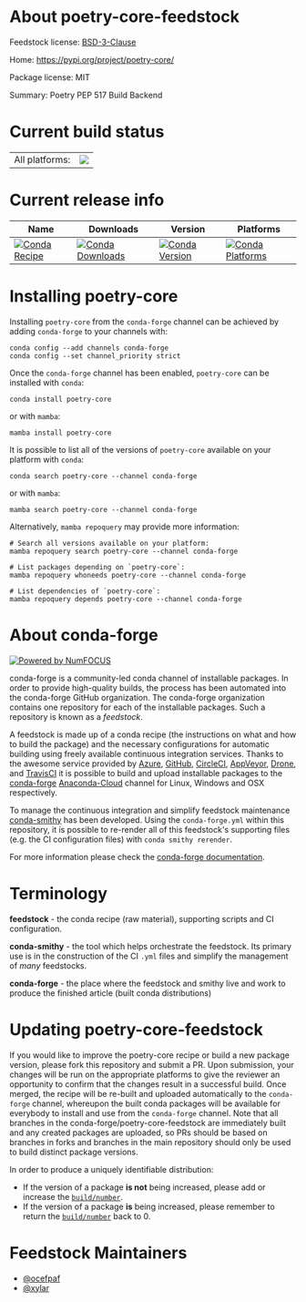About poetry-core-feedstock
===========================

Feedstock license: [BSD-3-Clause](https://github.com/conda-forge/poetry-core-feedstock/blob/main/LICENSE.txt)

Home: https://pypi.org/project/poetry-core/

Package license: MIT

Summary: Poetry PEP 517 Build Backend

Current build status
====================


<table><tr><td>All platforms:</td>
    <td>
      <a href="https://dev.azure.com/conda-forge/feedstock-builds/_build/latest?definitionId=9348&branchName=main">
        <img src="https://dev.azure.com/conda-forge/feedstock-builds/_apis/build/status/poetry-core-feedstock?branchName=main">
      </a>
    </td>
  </tr>
</table>

Current release info
====================

| Name | Downloads | Version | Platforms |
| --- | --- | --- | --- |
| [![Conda Recipe](https://img.shields.io/badge/recipe-poetry--core-green.svg)](https://anaconda.org/conda-forge/poetry-core) | [![Conda Downloads](https://img.shields.io/conda/dn/conda-forge/poetry-core.svg)](https://anaconda.org/conda-forge/poetry-core) | [![Conda Version](https://img.shields.io/conda/vn/conda-forge/poetry-core.svg)](https://anaconda.org/conda-forge/poetry-core) | [![Conda Platforms](https://img.shields.io/conda/pn/conda-forge/poetry-core.svg)](https://anaconda.org/conda-forge/poetry-core) |

Installing poetry-core
======================

Installing `poetry-core` from the `conda-forge` channel can be achieved by adding `conda-forge` to your channels with:

```
conda config --add channels conda-forge
conda config --set channel_priority strict
```

Once the `conda-forge` channel has been enabled, `poetry-core` can be installed with `conda`:

```
conda install poetry-core
```

or with `mamba`:

```
mamba install poetry-core
```

It is possible to list all of the versions of `poetry-core` available on your platform with `conda`:

```
conda search poetry-core --channel conda-forge
```

or with `mamba`:

```
mamba search poetry-core --channel conda-forge
```

Alternatively, `mamba repoquery` may provide more information:

```
# Search all versions available on your platform:
mamba repoquery search poetry-core --channel conda-forge

# List packages depending on `poetry-core`:
mamba repoquery whoneeds poetry-core --channel conda-forge

# List dependencies of `poetry-core`:
mamba repoquery depends poetry-core --channel conda-forge
```


About conda-forge
=================

[![Powered by
NumFOCUS](https://img.shields.io/badge/powered%20by-NumFOCUS-orange.svg?style=flat&colorA=E1523D&colorB=007D8A)](https://numfocus.org)

conda-forge is a community-led conda channel of installable packages.
In order to provide high-quality builds, the process has been automated into the
conda-forge GitHub organization. The conda-forge organization contains one repository
for each of the installable packages. Such a repository is known as a *feedstock*.

A feedstock is made up of a conda recipe (the instructions on what and how to build
the package) and the necessary configurations for automatic building using freely
available continuous integration services. Thanks to the awesome service provided by
[Azure](https://azure.microsoft.com/en-us/services/devops/), [GitHub](https://github.com/),
[CircleCI](https://circleci.com/), [AppVeyor](https://www.appveyor.com/),
[Drone](https://cloud.drone.io/welcome), and [TravisCI](https://travis-ci.com/)
it is possible to build and upload installable packages to the
[conda-forge](https://anaconda.org/conda-forge) [Anaconda-Cloud](https://anaconda.org/)
channel for Linux, Windows and OSX respectively.

To manage the continuous integration and simplify feedstock maintenance
[conda-smithy](https://github.com/conda-forge/conda-smithy) has been developed.
Using the ``conda-forge.yml`` within this repository, it is possible to re-render all of
this feedstock's supporting files (e.g. the CI configuration files) with ``conda smithy rerender``.

For more information please check the [conda-forge documentation](https://conda-forge.org/docs/).

Terminology
===========

**feedstock** - the conda recipe (raw material), supporting scripts and CI configuration.

**conda-smithy** - the tool which helps orchestrate the feedstock.
                   Its primary use is in the construction of the CI ``.yml`` files
                   and simplify the management of *many* feedstocks.

**conda-forge** - the place where the feedstock and smithy live and work to
                  produce the finished article (built conda distributions)


Updating poetry-core-feedstock
==============================

If you would like to improve the poetry-core recipe or build a new
package version, please fork this repository and submit a PR. Upon submission,
your changes will be run on the appropriate platforms to give the reviewer an
opportunity to confirm that the changes result in a successful build. Once
merged, the recipe will be re-built and uploaded automatically to the
`conda-forge` channel, whereupon the built conda packages will be available for
everybody to install and use from the `conda-forge` channel.
Note that all branches in the conda-forge/poetry-core-feedstock are
immediately built and any created packages are uploaded, so PRs should be based
on branches in forks and branches in the main repository should only be used to
build distinct package versions.

In order to produce a uniquely identifiable distribution:
 * If the version of a package **is not** being increased, please add or increase
   the [``build/number``](https://docs.conda.io/projects/conda-build/en/latest/resources/define-metadata.html#build-number-and-string).
 * If the version of a package **is** being increased, please remember to return
   the [``build/number``](https://docs.conda.io/projects/conda-build/en/latest/resources/define-metadata.html#build-number-and-string)
   back to 0.

Feedstock Maintainers
=====================

* [@ocefpaf](https://github.com/ocefpaf/)
* [@xylar](https://github.com/xylar/)

